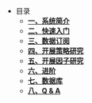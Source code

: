 <!-- docs/_sidebar.md -->

- 目录
  - [**一、系统简介**](TransMatrix使用手册/1_系统简介/introduction.md)
  - [**二、快速入门**](TransMatrix使用手册/2_快速入门/quickstart.md)
  - [**三、数据订阅**](TransMatrix使用手册/3_数据订阅/data_subscribe.md)
  - [**四、开展策略研究**](TransMatrix使用手册/4_开展策略研究/simulation.md)
  - [**五、开展因子研究**](TransMatrix使用手册/5_开展因子研究/signal.md)
  - [**六、进阶**](TransMatrix使用手册/6_进阶/generator.md)
  - [**七、数据库**](TransMatrix使用手册/7_数据库/database.md)
  - [**八、Q & A**](TransMatrix使用手册/8_QA/qa.md)
